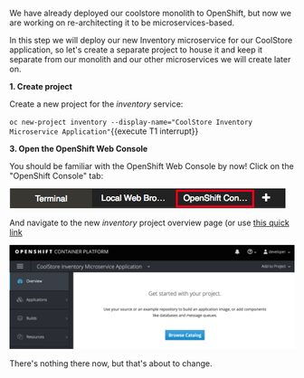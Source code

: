 We have already deployed our coolstore monolith to OpenShift, but now we are working on re-architecting it to be
microservices-based.

In this step we will deploy our new Inventory microservice for our CoolStore application,
so let's create a separate project to house it and keep it separate from our monolith and our other microservices we will
create later on.

**1. Create project**

Create a new project for the _inventory_ service:

`oc new-project inventory --display-name="CoolStore Inventory Microservice Application"`{{execute T1 interrupt}}

**3. Open the OpenShift Web Console**

You should be familiar with the OpenShift Web Console by now!
Click on the "OpenShift Console" tab:

![OpenShift Console Tab](../../assets/mono-to-micro-part-1/openshift-console-tab.png)

And navigate to the new _inventory_ project overview page (or use [this quick link](https://[[HOST_SUBDOMAIN]]-8443-[[KATACODA_HOST]].environments.katacoda.com/console/project/inventory/)

![Web Console Overview](../../assets/mono-to-micro-part-1/overview.png)

There's nothing there now, but that's about to change.

